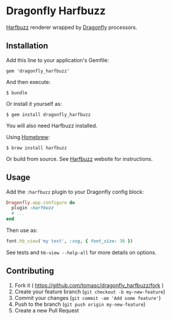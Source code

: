 # Dragonfly Harfbuzz

[Harfbuzz](http://fontforge.github.io) renderer wrapped by [Dragonfly](http://markevans.github.io/dragonfly) processors.

## Installation

Add this line to your application's Gemfile:

    gem 'dragonfly_harfbuzz'

And then execute:

    $ bundle

Or install it yourself as:

    $ gem install dragonfly_harfbuzz

You will also need Harfbuzz installed. 

Using [Homebrew](http://brew.sh):

    $ brew install harfbuzz

Or build from source. See [Harfbuzz](http://harfbuzz.org) website for instructions.

## Usage

Add the `:harfbuzz` plugin to your Dragonfly config block:

```ruby
Dragonfly.app.configure do
  plugin :harfbuzz
  # ...
end
```

Then use as:

```ruby
font.hb_view('my text', :svg, { font_size: 36 })
```

See tests and `hb-view --help-all` for more details on options.

## Contributing

1. Fork it ( https://github.com/tomasc/dragonfly_harfbuzz/fork )
2. Create your feature branch (`git checkout -b my-new-feature`)
3. Commit your changes (`git commit -am 'Add some feature'`)
4. Push to the branch (`git push origin my-new-feature`)
5. Create a new Pull Request
